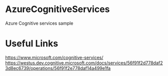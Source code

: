 # AzureCognitiveServices
Azure Cognitive services sample

# Useful Links
https://www.microsoft.com/cognitive-services/
https://westus.dev.cognitive.microsoft.com/docs/services/56f91f2d778daf23d8ec6739/operations/56f91f2e778daf14a499e1fa




